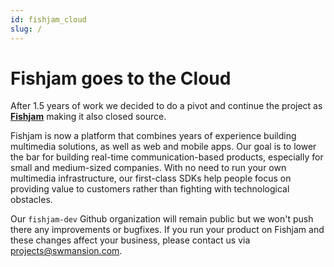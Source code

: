 ```yaml
---
id: fishjam_cloud
slug: /
---
```


# Fishjam goes to the Cloud

After 1.5 years of work we decided to do a pivot and continue the project as [**Fishjam**](https://fishjam.io/) making it also closed source.

Fishjam is now a platform that combines years of experience building multimedia solutions, as well as web and mobile apps. Our goal is to lower the bar for building real-time communication-based products, especially for small and medium-sized companies. With no need to run your own multimedia infrastructure, our first-class SDKs help people focus on providing value to customers rather than fighting with technological obstacles.

Our `fishjam-dev` Github organization will remain public but we won't push there any improvements or bugfixes. If you run your product on Fishjam and these changes affect your business, please contact us via <projects@swmansion.com>.
